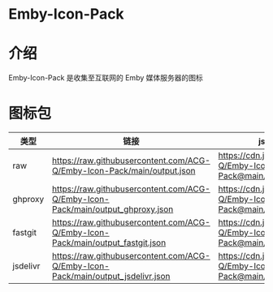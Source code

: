 # Emby-Icon-Pack

# 介绍

Emby-Icon-Pack 是收集至互联网的 Emby 媒体服务器的图标

# 图标包

| 类型 | 链接 | jsdelivr加速 |
|------|------|--------------|
| raw  | https://raw.githubusercontent.com/ACG-Q/Emby-Icon-Pack/main/output.json | https://cdn.jsdelivr.net/gh/ACG-Q/Emby-Icon-Pack@main/output.json |
| ghproxy | https://raw.githubusercontent.com/ACG-Q/Emby-Icon-Pack/main/output_ghproxy.json | https://cdn.jsdelivr.net/gh/ACG-Q/Emby-Icon-Pack@main/output_ghproxy.json |
| fastgit | https://raw.githubusercontent.com/ACG-Q/Emby-Icon-Pack/main/output_fastgit.json | https://cdn.jsdelivr.net/gh/ACG-Q/Emby-Icon-Pack@main/output_fastgit.json |
| jsdelivr | https://raw.githubusercontent.com/ACG-Q/Emby-Icon-Pack/main/output_jsdelivr.json | https://cdn.jsdelivr.net/gh/ACG-Q/Emby-Icon-Pack@main/output_jsdelivr.json |